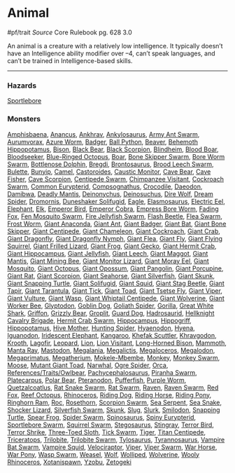 # Animal
#pf/trait 
*Source* Core Rulebook pg. 628 3.0

An animal is a creature with a relatively low intelligence. It typically doesn’t have an Intelligence ability modifier over –4, can’t speak languages, and can’t be trained in Intelligence-based skills.

---

### Hazards
[Sportlebore](Sportlebore)

### Monsters
[Amphisbaena](Amphisbaena), [Anancus](Anancus), [Ankhrav](Ankhrav), [Ankylosaurus](Ankylosaurus), [Army Ant Swarm](Army%20Ant%20Swarm), [Aurumvorax](Aurumvorax), [Azure Worm](Azure%20Worm), [Badger](Badger), [Ball Python](Ball%20Python), [Beaver](Beaver), [Behemoth Hippopotamus](Behemoth%20Hippopotamus), [Bison](Bison), [Black Bear](Black%20Bear), [Black Scorpion](Black%20Scorpion), [Blindheim](Blindheim), [Blood Boar](Blood%20Boar), [Bloodseeker](Bloodseeker), [Blue-Ringed Octopus](Blue-Ringed%20Octopus), [Boar](Boar), [Bone Skipper Swarm](Bone%20Skipper%20Swarm), [Bore Worm Swarm](Bore%20Worm%20Swarm), [Bottlenose Dolphin](Bottlenose%20Dolphin), [Bregdi](Bregdi), [Brontosaurus](Brontosaurus), [Brood Leech Swarm](Brood%20Leech%20Swarm), [Bulette](Bulette), [Bunyip](Bunyip), [Camel](Camel), [Castoroides](Castoroides), [Caustic Monitor](Caustic%20Monitor), [Cave Bear](Cave%20Bear), [Cave Fisher](Cave%20Fisher), [Cave Scorpion](Cave%20Scorpion), [Centipede Swarm](Centipede%20Swarm), [Chimpanzee Visitant](Chimpanzee%20Visitant), [Cockroach Swarm](Cockroach%20Swarm), [Common Eurypterid](Common%20Eurypterid), [Compsognathus](Compsognathus), [Crocodile](Crocodile), [Daeodon](Daeodon), [Damibwa](Damibwa), [Deadly Mantis](Deadly%20Mantis), [Deinonychus](Deinonychus), [Deinosuchus](Deinosuchus), [Dire Wolf](Dire%20Wolf), [Dream Spider](Dream%20Spider), [Dromornis](Dromornis), [Duneshaker Solifugid](Duneshaker%20Solifugid), [Eagle](Eagle), [Elasmosaurus](Elasmosaurus), [Electric Eel](Electric%20Eel), [Elephant](Elephant), [Elk](Elk), [Emperor Bird](Emperor%20Bird), [Emperor Cobra](Emperor%20Cobra), [Empress Bore Worm](Empress%20Bore%20Worm), [Fading Fox](Fading%20Fox), [Fen Mosquito Swarm](Fen%20Mosquito%20Swarm), [Fire Jellyfish Swarm](Fire%20Jellyfish%20Swarm), [Flash Beetle](Flash%20Beetle), [Flea Swarm](Flea%20Swarm), [Frost Worm](Frost%20Worm), [Giant Anaconda](Giant%20Anaconda), [Giant Ant](Giant%20Ant), [Giant Badger](Giant%20Badger), [Giant Bat](Giant%20Bat), [Giant Bone Skipper](Giant%20Bone%20Skipper), [Giant Centipede](Giant%20Centipede), [Giant Chameleon](Giant%20Chameleon), [Giant Cockroach](Giant%20Cockroach), [Giant Crab](Giant%20Crab), [Giant Dragonfly](Giant%20Dragonfly), [Giant Dragonfly Nymph](Giant%20Dragonfly%20Nymph), [Giant Flea](Giant%20Flea), [Giant Fly](Giant%20Fly), [Giant Flying Squirrel](Giant%20Flying%20Squirrel), [Giant Frilled Lizard](Giant%20Frilled%20Lizard), [Giant Frog](Giant%20Frog), [Giant Gecko](Giant%20Gecko), [Giant Hermit Crab](Giant%20Hermit%20Crab), [Giant Hippocampus](Giant%20Hippocampus), [Giant Jellyfish](Giant%20Jellyfish), [Giant Leech](Giant%20Leech), [Giant Maggot](Giant%20Maggot), [Giant Mantis](Giant%20Mantis), [Giant Mining Bee](Giant%20Mining%20Bee), [Giant Monitor Lizard](Giant%20Monitor%20Lizard), [Giant Moray Eel](Giant%20Moray%20Eel), [Giant Mosquito](Giant%20Mosquito), [Giant Octopus](Giant%20Octopus), [Giant Opossum](Giant%20Opossum), [Giant Pangolin](Giant%20Pangolin), [Giant Porcupine](Giant%20Porcupine), [Giant Rat](Giant%20Rat), [Giant Scorpion](Giant%20Scorpion), [Giant Seahorse](Giant%20Seahorse), [Giant Silverfish](Giant%20Silverfish), [Giant Skunk](Giant%20Skunk), [Giant Snapping Turtle](Giant%20Snapping%20Turtle), [Giant Solifugid](Giant%20Solifugid), [Giant Squid](Giant%20Squid), [Giant Stag Beetle](Giant%20Stag%20Beetle), [Giant Tapir](Giant%20Tapir), [Giant Tarantula](Giant%20Tarantula), [Giant Tick](Giant%20Tick), [Giant Toad](Giant%20Toad), [Giant Tsetse Fly](Giant%20Tsetse%20Fly), [Giant Viper](Giant%20Viper), [Giant Vulture](Giant%20Vulture), [Giant Wasp](Giant%20Wasp), [Giant Whiptail Centipede](Giant%20Whiptail%20Centipede), [Giant Wolverine](Giant%20Wolverine), [Giant Worker Bee](Giant%20Worker%20Bee), [Glyptodon](Glyptodon), [Goblin Dog](Goblin%20Dog), [Goliath Spider](Goliath%20Spider), [Gorilla](Gorilla), [Great White Shark](Great%20White%20Shark), [Griffon](Griffon), [Grizzly Bear](Grizzly%20Bear), [Groplit](Groplit), [Guard Dog](Guard%20Dog), [Hadrosaurid](Hadrosaurid), [Hellknight Cavalry Brigade](Hellknight%20Cavalry%20Brigade), [Hermit Crab Swarm](Hermit%20Crab%20Swarm), [Hippocampus](Hippocampus), [Hippogriff](Hippogriff), [Hippopotamus](Hippopotamus), [Hive Mother](Hive%20Mother), [Hunting Spider](Hunting%20Spider), [Hyaenodon](Hyaenodon), [Hyena](Hyena), [Iguanodon](Iguanodon), [Iridescent Elephant](Iridescent%20Elephant), [Kangaroo](Kangaroo), [Khefak Scuttler](Khefak%20Scuttler), [Khravgodon](Khravgodon), [Krooth](Krooth), [Lagofir](Lagofir), [Leopard](Leopard), [Lion](Lion), [Lion Visitant](Lion%20Visitant), [Long-Horned Bison](Long-Horned%20Bison), [Mammoth](Mammoth), [Manta Ray](Manta%20Ray), [Mastodon](Mastodon), [Megalania](Megalania), [Megalictis](Megalictis), [Megaloceros](Megaloceros), [Megalodon](Megalodon), [Megaprimatus](Megaprimatus), [Megatherium](Megatherium), [Mokele-Mbembe](Mokele-Mbembe), [Monkey](Monkey), [Monkey Swarm](Monkey%20Swarm), [Moose](Moose), [Mutant Giant Toad](Mutant%20Giant%20Toad), [Narwhal](Narwhal), [Ogre Spider](Ogre%20Spider), [Orca](Orca), [References/Traits/Owlbear](References/Traits/Owlbear), [Pachycephalosaurus](Pachycephalosaurus), [Piranha Swarm](Piranha%20Swarm), [Platecarpus](Platecarpus), [Polar Bear](Polar%20Bear), [Pteranodon](Pteranodon), [Pufferfish](Pufferfish), [Purple Worm](Purple%20Worm), [Quetzalcoatlus](Quetzalcoatlus), [Rat Snake Swarm](Rat%20Snake%20Swarm), [Rat Swarm](Rat%20Swarm), [Raven](Raven), [Raven Swarm](Raven%20Swarm), [Red Fox](Red%20Fox), [Reef Octopus](Reef%20Octopus), [Rhinoceros](Rhinoceros), [Riding Dog](Riding%20Dog), [Riding Horse](Riding%20Horse), [Riding Pony](Riding%20Pony), [Ringhorn Ram](Ringhorn%20Ram), [Roc](Roc), [Rosethorn](Rosethorn), [Scorpion Swarm](Scorpion%20Swarm), [Sea Serpent](Sea%20Serpent), [Sea Snake](Sea%20Snake), [Shocker Lizard](Shocker%20Lizard), [Silverfish Swarm](Silverfish%20Swarm), [Skunk](Skunk), [Slug](Slug), [Slurk](Slurk), [Smilodon](Smilodon), [Snapping Turtle](Snapping%20Turtle), [Spear Frog](Spear%20Frog), [Spider Swarm](Spider%20Swarm), [Spinosaurus](Spinosaurus), [Spiny Eurypterid](Spiny%20Eurypterid), [Sportlebore Swarm](Sportlebore%20Swarm), [Squirrel Swarm](Squirrel%20Swarm), [Stegosaurus](Stegosaurus), [Stingray](Stingray), [Terror Bird](Terror%20Bird), [Terror Shrike](Terror%20Shrike), [Three-Toed Sloth](Three-Toed%20Sloth), [Tick Swarm](Tick%20Swarm), [Tiger](Tiger), [Titan Centipede](Titan%20Centipede), [Triceratops](Triceratops), [Trilobite](Trilobite), [Trilobite Swarm](Trilobite%20Swarm), [Tylosaurus](Tylosaurus), [Tyrannosaurus](Tyrannosaurus), [Vampire Bat Swarm](Vampire%20Bat%20Swarm), [Vampire Squid](Vampire%20Squid), [Velociraptor](Velociraptor), [Viper](Viper), [Viper Swarm](Viper%20Swarm), [War Horse](War%20Horse), [War Pony](War%20Pony), [Wasp Swarm](Wasp%20Swarm), [Weasel](Weasel), [Wolf](Wolf), [Wolliped](Wolliped), [Wolverine](Wolverine), [Wooly Rhinoceros](Wooly%20Rhinoceros), [Xotanispawn](Xotanispawn), [Yzobu](Yzobu), [Zetogeki](Zetogeki)